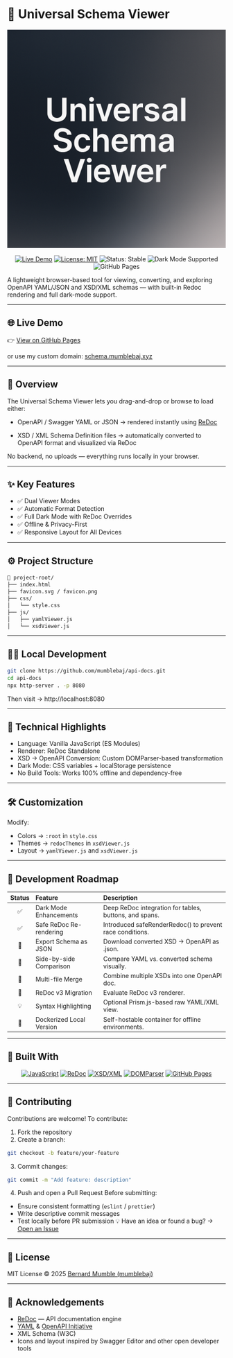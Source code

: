 # 🧾 Universal Schema Viewer
![Universal Schema Viewer Banner](docs/banner.png)

<p align="center"> <a href="https://mumblebaj.github.io/api-docs/"><img src="https://img.shields.io/badge/Live-Demo-blue?style=for-the-badge&logo=githubpages" alt="Live Demo"></a> <a href="https://github.com/mumblebaj/api-docs/blob/main/LICENSE"><img src="https://img.shields.io/badge/License-MIT-green?style=for-the-badge" alt="License: MIT"></a> <img src="https://img.shields.io/badge/Status-Stable-brightgreen?style=for-the-badge" alt="Status: Stable"> <img src="https://img.shields.io/badge/Dark%20Mode-Fully%20Supported-555555?style=for-the-badge&logo=github" alt="Dark Mode Supported"> <img src="https://img.shields.io/badge/Deployed%20on-GitHub%20Pages-121013?style=for-the-badge&logo=githubpages" alt="GitHub Pages"> </p>

A lightweight browser-based tool for viewing, converting, and exploring OpenAPI YAML/JSON and XSD/XML schemas — with built-in Redoc rendering and full dark-mode support.

---

## 🌐 Live Demo

👉 [View on GitHub Pages](https://mumblebaj.github.io/api-docs/)

or use my custom domain: [schema.mumblebaj.xyz](https://schema.mumblebaj.xyz)

---

## 🧩 Overview

The Universal Schema Viewer lets you drag-and-drop or browse to load either:

- OpenAPI / Swagger YAML or JSON → rendered instantly using [ReDoc](https://github.com/Redocly/redoc)

- XSD / XML Schema Definition files → automatically converted to OpenAPI format and visualized via ReDoc

No backend, no uploads — everything runs locally in your browser.

---

## ✨ Key Features

- ✅ Dual Viewer Modes
- ✅ Automatic Format Detection
- ✅ Full Dark Mode with ReDoc Overrides
- ✅ Offline & Privacy-First
- ✅ Responsive Layout for All Devices

---

## ⚙️ Project Structure

```plaintext
📁 project-root/
├── index.html
├── favicon.svg / favicon.png
├── css/
│   └── style.css
├── js/
│   ├── yamlViewer.js
│   └── xsdViewer.js
```

---

## 🧑‍💻 Local Development
```bash
git clone https://github.com/mumblebaj/api-docs.git
cd api-docs
npx http-server . -p 8080
```
Then visit → http://localhost:8080

---

## 🧠 Technical Highlights

- Language: Vanilla JavaScript (ES Modules)
- Renderer: ReDoc Standalone
- XSD → OpenAPI Conversion: Custom DOMParser-based transformation
- Dark Mode: CSS variables + localStorage persistence
- No Build Tools: Works 100% offline and dependency-free

---

## 🛠️ Customization
Modify:
- Colors → `:root` in `style.css`
- Themes → `redocThemes` in `xsdViewer.js`
- Layout → `yamlViewer.js` and `xsdViewer.js`

---

## 🧭 Development Roadmap

| Status  | Feature	                   | Description                                             |  
| :------:| :------------------------  | :-----------------------------------------------------  |
| ✅      | Dark Mode Enhancements    | Deep ReDoc integration for tables, buttons, and spans.   |
| ✅      | Safe ReDoc Re-rendering   | Introduced safeRenderRedoc() to prevent race conditions. |
| 🔄      | Export Schema as JSON	  | Download converted XSD → OpenAPI as .json.               |
| 🔄      | Side-by-side Comparison   | Compare YAML vs. converted schema visually.              |
| 🔄      | Multi-file Merge          | Combine multiple XSDs into one OpenAPI doc.              |
| 🧩      | ReDoc v3 Migration        | Evaluate ReDoc v3 renderer.                              |
| 💡      | Syntax Highlighting       | Optional Prism.js-based raw YAML/XML view.               |
| 🧱      | Dockerized Local Version  |Self-hostable container for offline environments.         |

---

## 🧰 Built With
<p align="center"> <a href="https://developer.mozilla.org/en-US/docs/Web/JavaScript"><img src="https://img.shields.io/badge/JavaScript-ES6+-F7DF1E?style=for-the-badge&logo=javascript&logoColor=black" alt="JavaScript"></a> <a href="https://redocly.com/"><img src="https://img.shields.io/badge/ReDoc-OpenAPI%20Renderer-E34F26?style=for-the-badge&logo=redocly&logoColor=white" alt="ReDoc"></a> <a href="https://www.w3.org/XML/Schema"><img src="https://img.shields.io/badge/W3C-XML%20Schema-blue?style=for-the-badge&logo=w3c&logoColor=white" alt="XSD/XML"></a> <a href="https://developer.mozilla.org/en-US/docs/Web/API/DOMParser"><img src="https://img.shields.io/badge/DOMParser-Built--in%20Browser%20API-orange?style=for-the-badge&logo=firefoxbrowser&logoColor=white" alt="DOMParser"></a> <a href="https://pages.github.com/"><img src="https://img.shields.io/badge/Hosted%20on-GitHub%20Pages-181717?style=for-the-badge&logo=githubpages&logoColor=white" alt="GitHub Pages"></a> </p>

---

## 🤝 Contributing

Contributions are welcome!
To contribute:
1. Fork the repository
2. Create a branch:
```bash
git checkout -b feature/your-feature
```
3. Commit changes:
```bash
git commit -m "Add feature: description"
```
4. Push and open a Pull Request
Before submitting:
- Ensure consistent formatting (`eslint` / `prettier`)
- Write descriptive commit messages
- Test locally before PR submission
💡 Have an idea or found a bug?
→ [Open an Issue](https://github.com/mumblebaj/api-docs/issues)

---

## 📄 License
MIT License © 2025 [Bernard Mumble (mumblebaj)](https://github.com/mumblebaj)

---

## 💬 Acknowledgements
- [ReDoc](https://github.com/Redocly/redoc) — API documentation engine
- [YAML](https://yaml.org/) & [OpenAPI Initiative](https://www.openapis.org/)
- XML Schema (W3C)
- Icons and layout inspired by Swagger Editor and other open developer tools